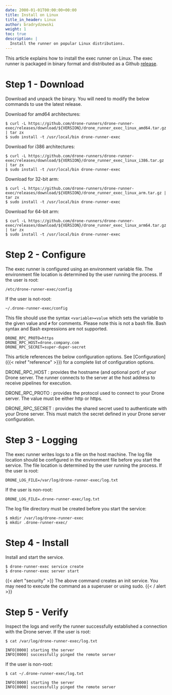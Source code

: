 ```yaml
---
date: 2000-01-01T00:00:00+00:00
title: Install on Linux
title_in_header: Linux
author: bradrydzewski
weight: 1
toc: true
description: |
  Install the runner on popular Linux distributions.
---
```


This article explains how to install the exec runner on Linux. The exec runner is packaged in binary format and distributed as a Github [release](https://github.com/drone-runners/drone-runner-exec/releases).

# Step 1 - Download

Download and unpack the binary. You will need to modify the below commands to use the latest release.

Download for amd64 architectures:

```text
$ curl -L https://github.com/drone-runners/drone-runner-exec/releases/download/${VERSION}/drone_runner_exec_linux_amd64.tar.gz | tar zx
$ sudo install -t /usr/local/bin drone-runner-exec
```

Download for i386 architectures:

```text
$ curl -L https://github.com/drone-runners/drone-runner-exec/releases/download/${VERSION}/drone_runner_exec_linux_i386.tar.gz | tar zx
$ sudo install -t /usr/local/bin drone-runner-exec
```

Download for 32-bit arm:

```
$ curl -L https://github.com/drone-runners/drone-runner-exec/releases/download/${VERSION}/drone_runner_exec_linux_arm.tar.gz | tar zx
$ sudo install -t /usr/local/bin drone-runner-exec
```

Download for 64-bit arm:

```
$ curl -L https://github.com/drone-runners/drone-runner-exec/releases/download/${VERSION}/drone_runner_exec_linux_arm64.tar.gz | tar zx
$ sudo install -t /usr/local/bin drone-runner-exec
```

# Step 2 - Configure

The exec runner is configured using an environment variable file. The environment file location is determined by the user running the process. If the user is root: 

```
/etc/drone-runner-exec/config
```

If the user is not-root:

```
~/.drone-runner-exec/config
```

This file should use the syntax `<variable>=value` which sets the variable to the given value and `#` for comments. Please note this is not a bash file. Bash syntax and Bash expressions are not supported.

```
DRONE_RPC_PROTO=https
DRONE_RPC_HOST=drone.company.com
DRONE_RPC_SECRET=super-duper-secret
```

This article references the below configuration options. See [Configuration]({{< relref "reference" >}}) for a complete list of configuration options.

DRONE_RPC_HOST
: provides the hostname (and optional port) of your Drone server. The runner connects to the server at the host address to receive pipelines for execution.

DRONE_RPC_PROTO
: provides the protocol used to connect to your Drone server. The value must be either http or https.

DRONE_RPC_SECRET
: provides the shared secret used to authenticate with your Drone server. This must match the secret defined in your Drone server configuration.

# Step 3 - Logging

The exec runner writes logs to a file on the host machine. The log file location should be configured in the environment file before you start the service. The file location is determined by the user running the process. If the user is root: 

```
DRONE_LOG_FILE=/var/log/drone-runner-exec/log.txt
```

If the user is non-root:

```
DRONE_LOG_FILE=.drone-runner-exec/log.txt
```

The log file directory must be created before you start the service:

```
$ mkdir /var/log/drone-runner-exec
$ mkdir .drone-runner-exec/
```

# Step 4 - Install

Install and start the service.

```
$ drone-runner-exec service create
$ drone-runner-exec server start
```

{{< alert "security" >}}
The above command creates an init service. You may need to execute the command as a superuser or using sudo.
{{< / alert >}}

# Step 5 - Verify

Inspect the logs and verify the runner successfully established a connection with the Drone server. If the user is root:

```
$ cat /var/log/drone-runner-exec/log.txt

INFO[0000] starting the server
INFO[0000] successfully pinged the remote server
```

If the user is non-root:

```
$ cat ~/.drone-runner-exec/log.txt

INFO[0000] starting the server
INFO[0000] successfully pinged the remote server
```